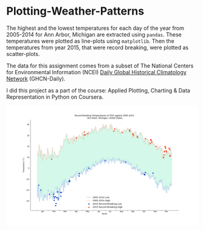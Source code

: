 # Plotting-Weather-Patterns
The highest and the lowest temperatures for each day of the year from 2005-2014 for Ann Arbor, Michigan are extracted using `pandas`. These temperatures were plotted as line-plots using `matplotlib`. Then the temperatures from year 2015, that were record breaking, were plotted as scatter-plots.

The data for this assignment comes from a subset of The National Centers for Environmental Information (NCEI) [Daily Global Historical Climatology Network](https://www1.ncdc.noaa.gov/pub/data/ghcn/daily/readme.txt) (GHCN-Daily).

I did this project as a part of the course: Applied Plotting, Charting & Data Representation in Python on Coursera.

![output](output.png)

